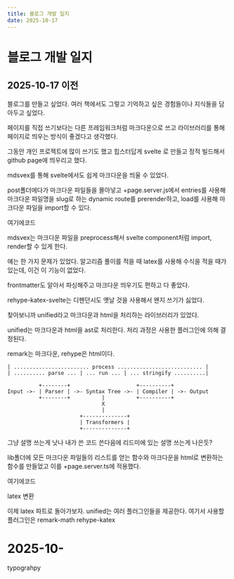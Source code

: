 ```yaml
---
title: 블로그 개발 일지
date: 2025-10-17
---
```


# 블로그 개발 일지

## 2025-10-17 이전

블로그를 만들고 싶었다. 여러 책에서도 그렇고 기억하고 싶은 경험들이나 지식들을 담아두고 싶었다.

페이지를 직접 쓰기보다는 다른 프레임워크처럼 마크다운으로 쓰고 라이브러리를 통해 페이지로 띄우는 방식이 좋겠다고 생각했다.

그동안 개인 프로젝트에 많이 쓰기도 했고 힙스터답게 svelte 로 만들고 정적 빌드해서 github page에 띄우리고 했다.

mdsvex를 통해 svelte에서도 쉽게 마크다운을 띄울 수 있었다.

post폴더에다가 마크다운 파일들을 몰아넣고 +page.server.js에서 entries를 사용해 마크다운 파일명을 slug로 하는 dynamic route를 prerender하고, load를 사용해 마크다운 파일을 import할 수 있다.

여기에코드

mdsvex는 마크다운 파일을 preprocess해서 svelte component처럼 import, render할 수 있게 한다.

얘는 한 가지 문제가 있었다. 알고리즘 풀이를 적을 때 latex를 사용해 수식을 적을 때가 있는데, 이건 이 기능이 없었다.

frontmatter도 알아서 파싱해주고 마크다운 띄우기도 편하고 다 좋았다.

rehype-katex-svelte는 디펜던시도 옛날 것을 사용해서 왠지 쓰기가 싫었다.

찾아보니까 unified라고 마크다운과 html을 처리하는 라이브러리가 있었다.

unified는 마크다운과 html을 ast로 처리한다. 처리 과정은 사용한 플러그인에 의해 결정된다.

remark는 마크다운, rehype은 html이다.

```
| ........................ process ........................... |
| .......... parse ... | ... run ... | ... stringify ..........|

          +--------+                     +----------+
Input ->- | Parser | ->- Syntax Tree ->- | Compiler | ->- Output
          +--------+          |          +----------+
                              X
                              |
                       +--------------+
                       | Transformers |
                       +--------------+
```
그냥 설명 쓰는게 낫나
내가 쓴 코드 쓴다음에 리드미에 있는 설명 쓰는게 나은듯?

lib폴더에 모든 마크다운 파일들의 리스트를 얻는 함수와 마크다운을 html로 변환하는 함수를 만들었고 이를 +page.server.ts에 적용했다.

여기에코드

latex 변환

이제 latex 파트로 돌아가보자. unified는 여러 플러그인들을 제공한다. 여기서 사용할 플러그인은 remark-math rehype-katex 

# 2025-10-

typograhpy